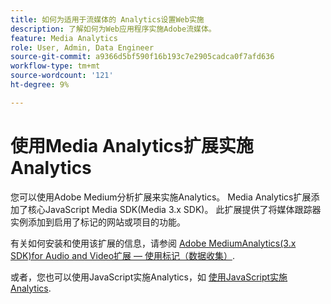 ```yaml
---
title: 如何为适用于流媒体的 Analytics设置Web实施
description: 了解如何为Web应用程序实施Adobe流媒体。
feature: Media Analytics
role: User, Admin, Data Engineer
source-git-commit: a9366d5bf590f16b193c7e2905cadca0f7afd636
workflow-type: tm+mt
source-wordcount: '121'
ht-degree: 9%

---
```


# 使用Media Analytics扩展实施Analytics

您可以使用Adobe Medium分析扩展来实施Analytics。 Media Analytics扩展添加了核心JavaScript Media SDK(Media 3.x SDK)。 此扩展提供了将媒体跟踪器实例添加到启用了标记的网站或项目的功能。

有关如何安装和使用该扩展的信息，请参阅 [Adobe MediumAnalytics(3.x SDK)for Audio and Video扩展 — 使用标记（数据收集）](https://experienceleague.adobe.com/docs/experience-platform/tags/extensions/adobe/media-analytics-3x/overview.html?lang=zh-Hans).

或者，您也可以使用JavaScript实施Analytics，如 [使用JavaScript实施Analytics](/help/implementation/media-sdk/setup/web-implementation.md).
